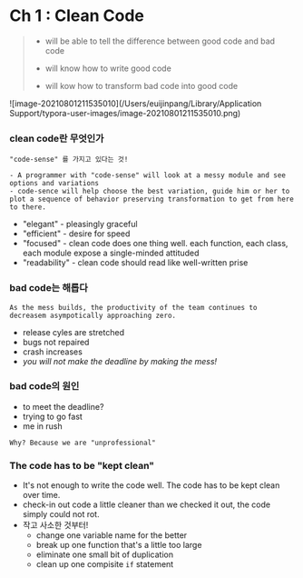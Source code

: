 # Ch 1 : Clean Code

> - will be able to tell the difference between good code and bad code
>
> - will know how to write good code
>
> - will kow how to transform bad code into good code



![image-20210801211535010](/Users/euijinpang/Library/Application Support/typora-user-images/image-20210801211535010.png)



### clean code란 무엇인가

```
"code-sense" 를 가지고 있다는 것!

- A programmer with "code-sense" will look at a messy module and see options and variations
- code-sence will help choose the best variation, guide him or her to plot a sequence of behavior preserving transformation to get from here to there.
```

- "elegant" - pleasingly graceful
- "efficient" - desire for speed
- "focused" -  clean code does one thing well. each function, each class, each module expose a single-minded attituded
- "readability" - clean code should read like well-written prise



### bad code는 해롭다

```
As the mess builds, the productivity of the team continues to decreasem asympotically approaching zero.
```

- release cyles are stretched
- bugs not repaired
- crash increases
- *you will not make the deadline by making the mess!*



### bad code의 원인

- to meet the deadline?
- trying to go fast
- me in rush

```
Why? Because we are "unprofessional"
```



### The code has to be "kept clean"

- It's not enough to write the code well. The code has to be kept clean over time.
- check-in out code a little cleaner than we checked it out, the code simply could not rot.
- 작고 사소한 것부터!
  - change one variable name for the better
  - break up one function that's a little too large
  - eliminate one small bit of duplication
  - clean up one compisite `if` statement